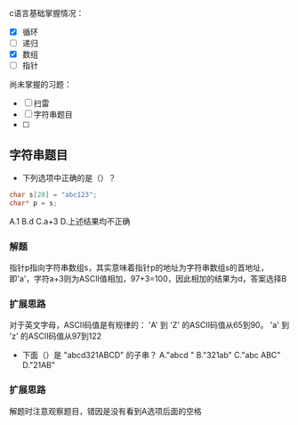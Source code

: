 c语言基础掌握情况：
- [x] 循环
- [ ] 递归
- [x] 数组
- [ ] 指针

尚未掌握的习题：
- [ ] 扫雷
- [ ] 字符串题目
- [ ] 

## 字符串题目
- 下列选项中正确的是（）？
```c
char s[20] = "abc123";  
char* p = s;
```
A.1
B.d
C.a+3
D.上述结果均不正确
### 解题
指针p指向字符串数组s，其实意味着指针p的地址为字符串数组s的首地址，即'a'，字符a+3则为ASCII值相加，97+3=100，因此相加的结果为d，答案选择B
### 扩展思路
对于英文字母，ASCII码值是有规律的：
'A' 到 'Z' 的ASCII码值从65到90。
'a' 到 'z' 的ASCII码值从97到122

- 下面（）是 "abcd321ABCD" 的子串？
A."abcd "
B."321ab"
C."abc ABC"
D."21AB"
### 扩展思路
解题时注意观察题目，错因是没有看到A选项后面的空格
